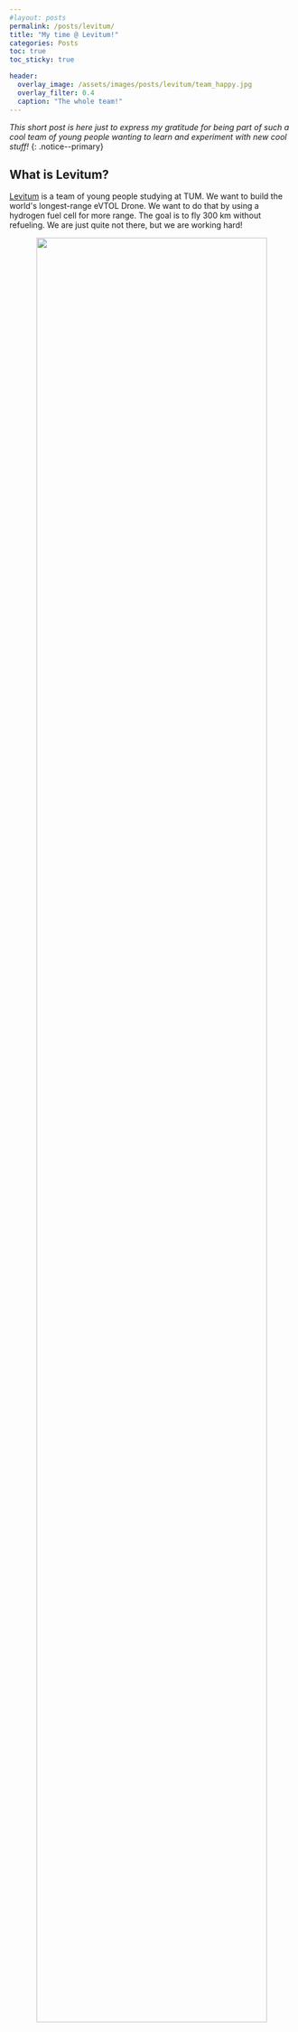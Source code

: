 ```yaml
---
#layout: posts
permalink: /posts/levitum/
title: "My time @ Levitum!"
categories: Posts
toc: true
toc_sticky: true

header:
  overlay_image: /assets/images/posts/levitum/team_happy.jpg
  overlay_filter: 0.4
  caption: "The whole team!"
---
```


_This short post is here just to express my gratitude for being part of such a cool team of young people wanting to learn and experiment with new cool stuff!_
{: .notice--primary}

## What is Levitum?
[Levitum][1] is a team of young people studying at TUM. We want to build the world's longest-range eVTOL Drone. We want to do that by using a hydrogen fuel cell for more range. The goal is to fly 300 km without refueling. We are just quite not there, but we are working hard!


<p style="text-align:center;"><img src="{{ "/assets/images/posts/levitum/team_happy.jpg" | absolute_url }}" width="90%" hspace="5"></p>

<i class="fa fa-camera"></i> **Pic:** The team.
{: .notice--info}
{: .text-justify}


## My time
I'm part of this project since November 2022. I worked in the Preliminary Design Team and I learnt a bunch!
I had the opportunity to do manufacturing & prototyping. I used Laser-Cutting machines, 3D printing machines, and even CNC milling machines, for which I created the G-Code. For this, I used Autodesk Fusion 360.
I also did aerodynamics analysis with Python scripts live SUAVE and tools like AVL (Athena Vortex Lattice).

<p style="text-align:center;"><img src="{{ "/assets/images/posts/levitum/me_levitum.jpg" | absolute_url }}" width="70%" hspace="5"></p>

<i class="fa fa-camera"></i> **Pic:** In my proud Levitum shirt :)
{: .notice--info}
{: .text-justify}


It has been an awesome experience and I am looking forward to the next milestones with my fellow team members!

*Ciao!*


<!-------------------------------- FOOTER --------------------------------->

[1]: https://www.levitum.de/
